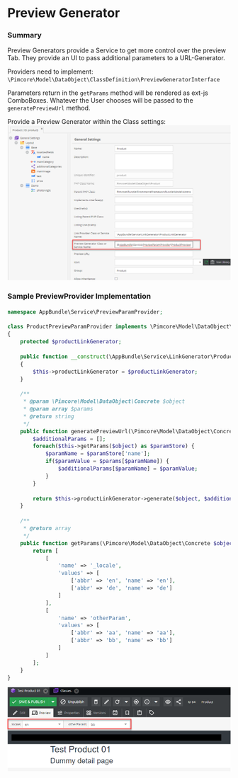 # Preview Generator

### Summary
Preview Generators provide a Service to get more control over the preview Tab. They provide an UI to pass additional parameters to a URL-Generator.

Providers need to implement: `\Pimcore\Model\DataObject\ClassDefinition\PreviewGeneratorInterface`

Parameters return in the `getParams` method will be rendered as ext-js ComboBoxes. Whatever the User chooses will be passed to the `generatePreviewUrl` method.


Provide a Preview Generator within the Class settings:
![Preview Generator Setup](../../../img/preview_generator_1.png)


### Sample PreviewProvider Implementation
```php
namespace AppBundle\Service\PreviewParamProvider;

class ProductPreviewParamProvider implements \Pimcore\Model\DataObject\ClassDefinition\PreviewGeneratorInterface
{
    protected $productLinkGenerator;

    public function __construct(\AppBundle\Service\LinkGenerator\ProductLinkGenerator $productLinkGenerator)
    {
        $this->productLinkGenerator = $productLinkGenerator;
    }

    /**
     * @param \Pimcore\Model\DataObject\Concrete $object
     * @param array $params
     * @return string
     */
    public function generatePreviewUrl(\Pimcore\Model\DataObject\Concrete $object, array $params) {
        $additionalParams = [];
        foreach($this->getParams($object) as $paramStore) {
            $paramName = $paramStore['name'];
            if($paramValue = $params[$paramName]) {
                $additionalParams[$paramName] = $paramValue;
            }
        }

        return $this->productLinkGenerator->generate($object, $additionalParams);
    }

    /**
     * @return array
     */
    public function getParams(\Pimcore\Model\DataObject\Concrete $object) {
        return [
            [
                'name' => '_locale',
                'values' => [
                    ['abbr' => 'en', 'name' => 'en'],
                    ['abbr' => 'de', 'name' => 'de']
                ]
            ],
            [
                'name' => 'otherParam',
                'values' => [
                    ['abbr' => 'aa', 'name' => 'aa'],
                    ['abbr' => 'bb', 'name' => 'bb']
                ]
            ]
        ];
    }
}
```
![Preview Generator Example UI](../../../img/preview_generator_2.png)
